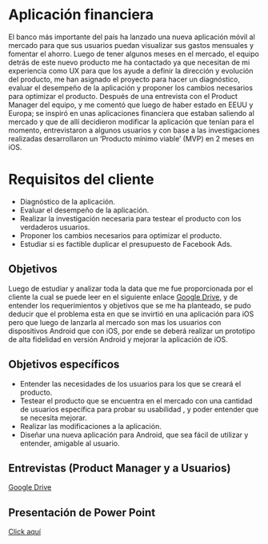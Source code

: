 # Aplicación financiera

El banco más importante del país ha lanzado una nueva aplicación móvil al mercado para que sus usuarios puedan visualizar sus gastos mensuales y fomentar el ahorro. Luego de tener algunos meses en el mercado, el equipo detrás de este nuevo producto me ha contactado ya que  necesitan de mi experiencia como  UX para que los ayude a definir la dirección y evolución del producto, me han asignado el proyecto para hacer un diagnóstico, evaluar el desempeño de la aplicación y proponer los cambios necesarios para optimizar el producto. 
Después de una entrevista con el Product Manager del equipo, y me comentó que luego de haber estado en EEUU y Europa; se inspiró en unas aplicaciones financiera que estaban saliendo al mercado y que de allí decidieron modificar la aplicación que tenían para el momento, entrevistaron a algunos usuarios y con base a las investigaciones realizadas desarrollaron un ‘Producto mínimo viable’ (MVP) en 2 meses en iOS.


# Requisitos del cliente

* Diagnóstico de la aplicación.
* Evaluar el desempeño de la aplicación.
* Realizar la investigación necesaria para testear el producto con los verdaderos usuarios.
* Proponer los cambios necesarios para optimizar el producto. 
* Estudiar si es factible duplicar el presupuesto de Facebook Ads.

## Objetivos
Luego de estudiar y analizar toda la data que me fue proporcionada por el cliente la cual se puede leer en el siguiente enlace [ Google Drive](https://drive.google.com/drive/u/0/folders/1NWf4701uKDsCK0eLNI8RXEocrI1g1zqd),  y de entender los requerimientos y objetivos que se me ha planteado, se pudo deducir que el problema esta en que se invirtió en una aplicación para iOS pero que luego de lanzarla al mercado son mas los usuarios con dispositivos Android que con iOS, por ende se deberá realizar un prototipo de alta fidelidad en versión Android y mejorar la aplicación de iOS.

## Objetivos específicos
* Entender las necesidades de los usuarios para los que se creará el producto.
* Testear el producto que se encuentra en el mercado con una cantidad de usuarios específica para probar su usabilidad , y poder entender que se necesita mejorar.
* Realizar las modificaciones a la aplicación.
* Diseñar una nueva aplicación para Android, que sea fácil de utilizar y entender, amigable al usuario.

## Entrevistas (Product Manager y a Usuarios)
[Google Drive](https://drive.google.com/drive/folders/1_R3s9PJQoqM4xm87h4ZHRHApL1u2Nz-p)

## Presentación de Power Point

[Click aquí](https://docs.google.com/presentation/d/1-2MIGgrk8DTcP26IeJVzNu2mpgw2WPu8vwYW0W1y75M/edit?usp=sharing)

